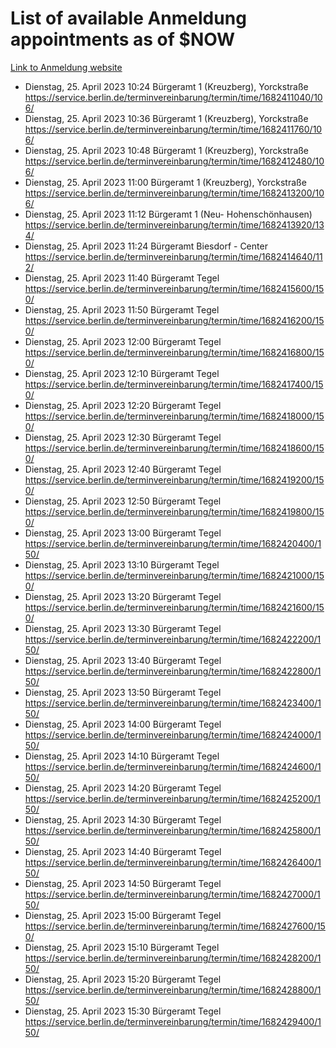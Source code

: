 # List of available Anmeldung appointments as of $NOW
[Link to Anmeldung website](https://service.berlin.de/terminvereinbarung/termin/tag.php?termin=1&anliegen[]=120686&dienstleisterlist=122210,122217,327316,122219,327312,122227,327314,122231,327346,122243,327348,122254,122252,329742,122260,329745,122262,329748,122271,327278,122273,327274,122277,327276,330436,122280,327294,122282,327290,122284,327292,122291,327270,122285,327266,122286,327264,122296,327268,150230,329760,122297,327286,122294,327284,122312,329763,122314,329775,122304,327330,122311,327334,122309,327332,317869,122281,327352,122279,329772,122283,122276,327324,122274,327326,122267,329766,122246,327318,122251,327320,122257,327322,122208,327298,122226,327300&herkunft=http%3A%2F%2Fservice.berlin.de%2Fdienstleistung%2F120686%2F)
- Dienstag, 25. April 2023 10:24 Bürgeramt 1 (Kreuzberg), Yorckstraße https://service.berlin.de/terminvereinbarung/termin/time/1682411040/106/
- Dienstag, 25. April 2023 10:36 Bürgeramt 1 (Kreuzberg), Yorckstraße https://service.berlin.de/terminvereinbarung/termin/time/1682411760/106/
- Dienstag, 25. April 2023 10:48 Bürgeramt 1 (Kreuzberg), Yorckstraße https://service.berlin.de/terminvereinbarung/termin/time/1682412480/106/
- Dienstag, 25. April 2023 11:00 Bürgeramt 1 (Kreuzberg), Yorckstraße https://service.berlin.de/terminvereinbarung/termin/time/1682413200/106/
- Dienstag, 25. April 2023 11:12 Bürgeramt 1 (Neu- Hohenschönhausen) https://service.berlin.de/terminvereinbarung/termin/time/1682413920/134/
- Dienstag, 25. April 2023 11:24 Bürgeramt Biesdorf - Center https://service.berlin.de/terminvereinbarung/termin/time/1682414640/112/
- Dienstag, 25. April 2023 11:40 Bürgeramt Tegel https://service.berlin.de/terminvereinbarung/termin/time/1682415600/150/
- Dienstag, 25. April 2023 11:50 Bürgeramt Tegel https://service.berlin.de/terminvereinbarung/termin/time/1682416200/150/
- Dienstag, 25. April 2023 12:00 Bürgeramt Tegel https://service.berlin.de/terminvereinbarung/termin/time/1682416800/150/
- Dienstag, 25. April 2023 12:10 Bürgeramt Tegel https://service.berlin.de/terminvereinbarung/termin/time/1682417400/150/
- Dienstag, 25. April 2023 12:20 Bürgeramt Tegel https://service.berlin.de/terminvereinbarung/termin/time/1682418000/150/
- Dienstag, 25. April 2023 12:30 Bürgeramt Tegel https://service.berlin.de/terminvereinbarung/termin/time/1682418600/150/
- Dienstag, 25. April 2023 12:40 Bürgeramt Tegel https://service.berlin.de/terminvereinbarung/termin/time/1682419200/150/
- Dienstag, 25. April 2023 12:50 Bürgeramt Tegel https://service.berlin.de/terminvereinbarung/termin/time/1682419800/150/
- Dienstag, 25. April 2023 13:00 Bürgeramt Tegel https://service.berlin.de/terminvereinbarung/termin/time/1682420400/150/
- Dienstag, 25. April 2023 13:10 Bürgeramt Tegel https://service.berlin.de/terminvereinbarung/termin/time/1682421000/150/
- Dienstag, 25. April 2023 13:20 Bürgeramt Tegel https://service.berlin.de/terminvereinbarung/termin/time/1682421600/150/
- Dienstag, 25. April 2023 13:30 Bürgeramt Tegel https://service.berlin.de/terminvereinbarung/termin/time/1682422200/150/
- Dienstag, 25. April 2023 13:40 Bürgeramt Tegel https://service.berlin.de/terminvereinbarung/termin/time/1682422800/150/
- Dienstag, 25. April 2023 13:50 Bürgeramt Tegel https://service.berlin.de/terminvereinbarung/termin/time/1682423400/150/
- Dienstag, 25. April 2023 14:00 Bürgeramt Tegel https://service.berlin.de/terminvereinbarung/termin/time/1682424000/150/
- Dienstag, 25. April 2023 14:10 Bürgeramt Tegel https://service.berlin.de/terminvereinbarung/termin/time/1682424600/150/
- Dienstag, 25. April 2023 14:20 Bürgeramt Tegel https://service.berlin.de/terminvereinbarung/termin/time/1682425200/150/
- Dienstag, 25. April 2023 14:30 Bürgeramt Tegel https://service.berlin.de/terminvereinbarung/termin/time/1682425800/150/
- Dienstag, 25. April 2023 14:40 Bürgeramt Tegel https://service.berlin.de/terminvereinbarung/termin/time/1682426400/150/
- Dienstag, 25. April 2023 14:50 Bürgeramt Tegel https://service.berlin.de/terminvereinbarung/termin/time/1682427000/150/
- Dienstag, 25. April 2023 15:00 Bürgeramt Tegel https://service.berlin.de/terminvereinbarung/termin/time/1682427600/150/
- Dienstag, 25. April 2023 15:10 Bürgeramt Tegel https://service.berlin.de/terminvereinbarung/termin/time/1682428200/150/
- Dienstag, 25. April 2023 15:20 Bürgeramt Tegel https://service.berlin.de/terminvereinbarung/termin/time/1682428800/150/
- Dienstag, 25. April 2023 15:30 Bürgeramt Tegel https://service.berlin.de/terminvereinbarung/termin/time/1682429400/150/
